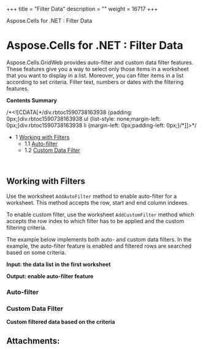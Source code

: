 +++
title = "Filter Data" 
description = "" 
weight = 16717 
+++

Aspose.Cells for .NET : Filter Data  

# Aspose.Cells for .NET : Filter Data


Aspose.Cells.GridWeb provides auto-filter and custom data filter features. These features give you a way to select only those items in a worksheet that you want to display in a list. Moreover, you can filter items in a list according to set criteria. Filter text, numbers or dates with the filtering features.

**Contents Summary**

/\*<!\[CDATA\[\*/div.rbtoc1590738163938 {padding: 0px;}div.rbtoc1590738163938 ul {list-style: none;margin-left: 0px;}div.rbtoc1590738163938 li {margin-left: 0px;padding-left: 0px;}/\*\]\]>\*/

*   1 [Working with Filters](#FilterData-WorkingwithFilters)
    *   1.1 [Auto-filter](#FilterData-Auto-filter)
    *   1.2 [Custom Data Filter](#FilterData-CustomDataFilter)

 

## Working with Filters

Use the worksheet `AddAutoFilter` method to enable auto-filter for a worksheet. This method accepts the row, start and end column indexes.

To enable custom filter, use the worksheet `AddCustomFilter` method which accepts the row index to which filter has to be applied and the custom filtering criteria.

The example below implements both auto- and custom data filters. In the example, the auto-filter feature is enabled and filtered rows are searched based on some criteria.

**Input: the data list in the first worksheet**  

**Output: enable auto-filter feature**  

### Auto-filter

### Custom Data Filter

**Custom filtered data based on the criteria**  

## Attachments:


